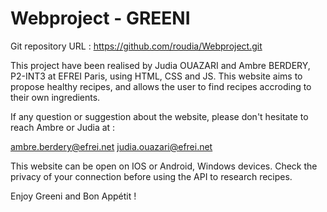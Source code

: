 # Webproject - GREENI

Git repository URL : https://github.com/roudia/Webproject.git

This project have been realised by Judia OUAZARI and Ambre BERDERY, P2-INT3 at EFREI Paris, using HTML, CSS and JS.
This website aims to propose healthy recipes, and allows the user to find recipes accroding to their own ingredients. 

If any question or suggestion about the website, please don't hesitate to reach Ambre or Judia at :

ambre.berdery@efrei.net
judia.ouazari@efrei.net

This website can be open on IOS or Android, Windows devices.
Check the privacy of your connection before using the API to research recipes. 

Enjoy Greeni and Bon Appétit !